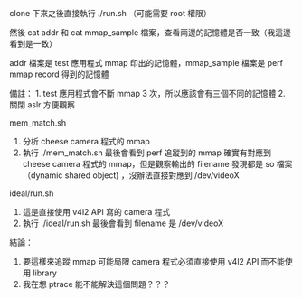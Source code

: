 clone 下來之後直接執行 ./run.sh （可能需要 root 權限）

然後 cat addr 和 cat mmap_sample 檔案，查看兩邊的記憶體是否一致（我這邊看到是一致）

addr 檔案是 test 應用程式 mmap 印出的記憶體，mmap_sample 檔案是 perf mmap record 得到的記憶體

備註： 1. test 應用程式會不斷 mmap 3 次，所以應該會有三個不同的記憶體
       2. 關閉 aslr 方便觀察


mem_match.sh
1. 分析 cheese camera 程式的 mmap
2. 執行 ./mem_match.sh 最後會看到 perf 追蹤到的 mmap 確實有對應到 cheese camera 程式的 mmap，但是觀察輸出的 filename 發現都是 so 檔案（dynamic shared object) ，沒辦法直接對應到 /dev/videoX

ideal/run.sh
1. 這是直接使用 v4l2 API 寫的 camera 程式
2. 執行 ./ideal/run.sh 最後會看到 filename 是 /dev/videoX

結論：
1. 要這樣來追蹤 mmap 可能局限 camera 程式必須直接使用 v4l2 API 而不能使用 library
2. 我在想 ptrace 能不能解決這個問題？？？
